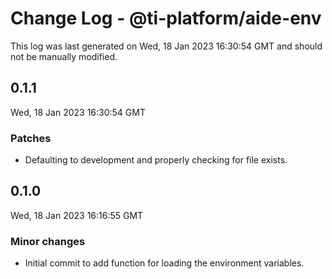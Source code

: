 # Change Log - @ti-platform/aide-env

This log was last generated on Wed, 18 Jan 2023 16:30:54 GMT and should not be manually modified.

## 0.1.1
Wed, 18 Jan 2023 16:30:54 GMT

### Patches

- Defaulting to development and properly checking for file exists.

## 0.1.0
Wed, 18 Jan 2023 16:16:55 GMT

### Minor changes

- Initial commit to add function for loading the environment variables.

